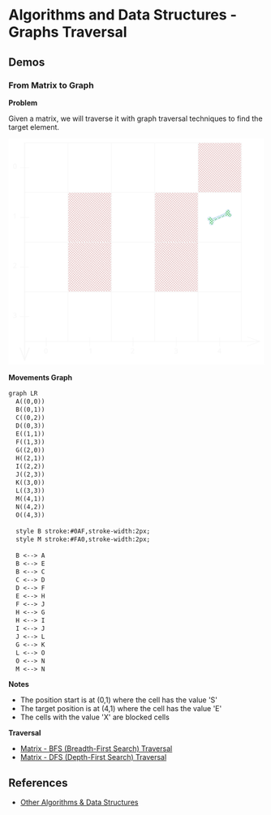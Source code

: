 # Algorithms and Data Structures - Graphs Traversal

## Demos

### From Matrix to Graph

**Problem**

Given a matrix, we will traverse it with graph traversal techniques to find the target element.

![Maze](./media/maze.svg)

**Movements Graph**
```mermaid
graph LR
  A((0,0))
  B((0,1))
  C((0,2))
  D((0,3))
  E((1,1))
  F((1,3))
  G((2,0))
  H((2,1))
  I((2,2))
  J((2,3))
  K((3,0))
  L((3,3))
  M((4,1))
  N((4,2))
  O((4,3))

  style B stroke:#0AF,stroke-width:2px;
  style M stroke:#FA0,stroke-width:2px;

  B <--> A
  B <--> E
  B <--> C
  C <--> D
  D <--> F
  E <--> H
  F <--> J
  H <--> G
  H <--> I
  I <--> J
  J <--> L
  G <--> K
  L <--> O
  O <--> N
  M <--> N
```

**Notes**
- The position start is at (0,1) where the cell has the value 'S'
- The target position is at (4,1) where the cell has the value 'E'
- The cells with the value 'X' are blocked cells

**Traversal**
- [Matrix - BFS (Breadth-First Search) Traversal](./src/matrix_bfs.py)
- [Matrix - DFS (Depth-First Search) Traversal](./src/matrix_dfs.py)


## References
- [Other Algorithms & Data Structures](https://github.com/NelsonBN/algorithms-data-structures)
